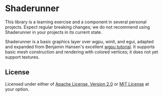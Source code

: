 # Shaderunner
This library is a learning exercise and a component in several personal projects.  Expect regular breaking changes; we do not recommend using Shaderunner in your projects in its current state.

Shaderunner is a basic graphics layer over wgpu, winit, and egui, adapted and expanded from Benjamin Hansen's excellent [wgpu tutorial](https://sotrh.github.io/learn-wgpu/).  It supports basic mesh construction and rendering with colored vertices; it does not yet support textures.

## License
Licensed under either of [Apache License, Version 2.0](APACHE-LICENSE) or [MIT License](MIT-LICENSE) at your option.